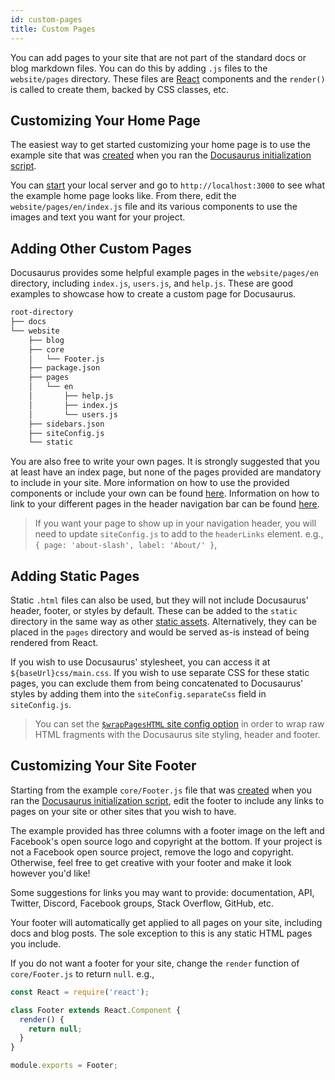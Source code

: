 ```yaml
---
id: custom-pages
title: Custom Pages
---
```


You can add pages to your site that are not part of the standard docs or blog markdown files. You can do this by adding `.js` files to the `website/pages` directory. These files are [React](https://reactjs.org/) components and the `render()` is called to create them, backed by CSS classes, etc.

## Customizing Your Home Page

The easiest way to get started customizing your home page is to use the example site that was [created](getting-started-site-creation.md) when you ran the [Docusaurus initialization script](getting-started-installation.md).

You can [start](getting-started-preparation.md#verifying-installation) your local server and go to `http://localhost:3000` to see what the example home page looks like. From there, edit the `website/pages/en/index.js` file and its various components to use the images and text you want for your project.

## Adding Other Custom Pages

Docusaurus provides some helpful example pages in the `website/pages/en` directory, including `index.js`, `users.js`, and `help.js`. These are good examples to showcase how to create a custom page for Docusaurus.

```bash
root-directory
├── docs
└── website
    ├── blog
    ├── core
    │   └── Footer.js
    ├── package.json
    ├── pages
    │   └── en
    │       ├── help.js
    │       ├── index.js
    │       └── users.js
    ├── sidebars.json
    ├── siteConfig.js
    └── static
```

You are also free to write your own pages. It is strongly suggested that you at least have an index page, but none of the pages provided are mandatory to include in your site. More information on how to use the provided components or include your own can be found [here](api-pages.md). Information on how to link to your different pages in the header navigation bar can be found [here](guides-navigation.md).

> If you want your page to show up in your navigation header, you will need to update `siteConfig.js` to add to the `headerLinks` element. e.g., `{ page: 'about-slash', label: 'About/' }`,

## Adding Static Pages

Static `.html` files can also be used, but they will not include Docusaurus' header, footer, or styles by default. These can be added to the `static` directory in the same way as other [static assets](api-pages.md#using-static-assets). Alternatively, they can be placed in the `pages` directory and would be served as-is instead of being rendered from React.

If you wish to use Docusaurus' stylesheet, you can access it at `${baseUrl}css/main.css`. If you wish to use separate CSS for these static pages, you can exclude them from being concatenated to Docusaurus' styles by adding them into the `siteConfig.separateCss` field in `siteConfig.js`.

> You can set the [`$wrapPagesHTML` site config option](api-site-config.md#optional-fields) in order to wrap raw HTML fragments with the Docusaurus site styling, header and footer.

## Customizing Your Site Footer

Starting from the example `core/Footer.js` file that was [created](getting-started-site-creation.md) when you ran the [Docusaurus initialization script](getting-started-installation.md), edit the footer to include any links to pages on your site or other sites that you wish to have.

The example provided has three columns with a footer image on the left and Facebook's open source logo and copyright at the bottom. If your project is not a Facebook open source project, remove the logo and copyright. Otherwise, feel free to get creative with your footer and make it look however you'd like!

Some suggestions for links you may want to provide: documentation, API, Twitter, Discord, Facebook groups, Stack Overflow, GitHub, etc.

Your footer will automatically get applied to all pages on your site, including docs and blog posts. The sole exception to this is any static HTML pages you include.

If you do not want a footer for your site, change the `render` function of `core/Footer.js` to return `null`. e.g.,

```jsx
const React = require('react');

class Footer extends React.Component {
  render() {
    return null;
  }
}

module.exports = Footer;
```
